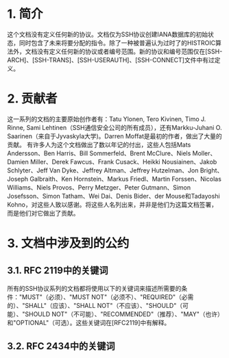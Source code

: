 # 1. 简介
这个文档没有定义任何新的协议。文档仅为SSH协议创建IANA数据库的初始状态，同时包含了未来将要分配的指令。除了一种被普遍认为过时了的HISTROIC算法外，文档没有定义任何新的协议或者编号范围。新的协议和编号范围仅在[SSH-ARCH]、[SSH-TRANS]、[SSH-USERAUTH]、[SSH-CONNECT]文件中有过定义。

# 2. 贡献者
这一系列的文档的主要原始创作者有：Tatu Ylonen, Tero Kivinen, Timo J. Rinne, Sami Lehtinen（SSH通信安全公司的所有成员），还有Markku-Juhani O. Saarinen（来自于Jyvaskyla大学)。Darren Moffat是最初的作者，做出了大量的贡献。
有许多人为这个文档做出了数以年记的付出，这些人包括Mats Andersson、Ben Harris、Bill Sommerfeld、Brent McClure、Niels Moller、Damien Miller、Derek Fawcus、Frank Cusack、Heikki Nousiainen、Jakob Schlyter、Jeff Van Dyke、Jeffrey Altman、Jeffrey Hutzelman、Jon Bright、Joseph Galbraith、Ken Hornstein、Markus Friedl、Martin Forssen、Nicolas Williams、Niels Provos、Perry Metzger、Peter Gutmann、Simon Josefsson、Simon Tatham、Wei Dai、Denis Bider、der Mouse和Tadayoshi Kohno，对这些人致以感谢。将这些人名列出来，并非是他们为这篇文档签署，而是他们对它做出了贡献。

# 3. 文档中涉及到的公约
## 3.1. RFC 2119中的关键词
所有的SSH协议系列的文档都将使用以下的关键词来描述所需要的条件："MUST"（必须）、"MUST NOT"（必须不）、"REQUIRED"（必需的）、"SHALL"（应该）、"SHALL NOT"（不应该）、"SHOULD"（可能）、"SHOULD NOT"（不可能）、"RECOMMENDED"（推荐）、"MAY"（也许）和"OPTIONAL"（可选）。这些关键词在[RFC2119]中有解释。
## 3.2. RFC 2434中的关键词